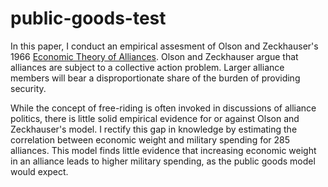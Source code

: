 # public-goods-test

In this paper, I conduct an empirical assesment of Olson and Zeckhauser's 1966 [Economic Theory of Alliances](https://www.jstor.org/stable/1927082). 
Olson and Zeckhauser argue that alliances are subject to a collective action problem. 
Larger alliance members will bear a disproportionate share of the burden of providing security. 

While the concept of free-riding is often invoked in discussions of alliance politics, there is little solid empirical evidence for or against Olson and Zeckhauser's model. 
I rectify this gap in knowledge by estimating the correlation between economic weight and military spending for 285 alliances. 
This model finds little evidence that increasing economic weight in an alliance leads to higher military spending, as the public goods model would expect. 
